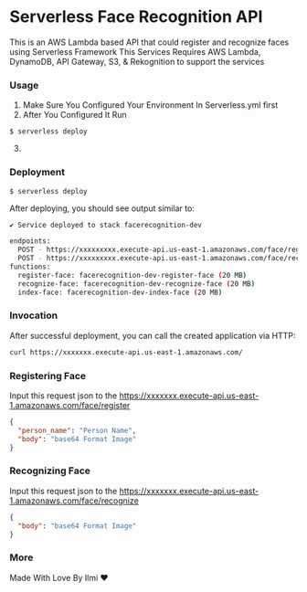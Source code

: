 # Serverless Face Recognition API

This is an AWS Lambda based API that could register and recognize faces using Serverless Framework
This Services Requires AWS Lambda, DynamoDB, API Gateway, S3, & Rekognition to support the services

### Usage

1. Make Sure You Configured Your Environment In Serverless.yml first
2. After You Configured It Run
```
$ serverless deploy
```
3.

### Deployment

```
$ serverless deploy
```

After deploying, you should see output similar to:

```bash
✔ Service deployed to stack facerecognition-dev

endpoints:
  POST - https://xxxxxxxxx.execute-api.us-east-1.amazonaws.com/face/register
  POST - https://xxxxxxxxx.execute-api.us-east-1.amazonaws.com/face/recognize
functions:
  register-face: facerecognition-dev-register-face (20 MB)
  recognize-face: facerecognition-dev-recognize-face (20 MB)
  index-face: facerecognition-dev-index-face (20 MB)
```

### Invocation

After successful deployment, you can call the created application via HTTP:

```bash
curl https://xxxxxxx.execute-api.us-east-1.amazonaws.com/
```

### Registering Face

Input this request json to the https://xxxxxxx.execute-api.us-east-1.amazonaws.com/face/register

```json
{
  "person_name": "Person Name",
  "body": "base64 Format Image"
}
```

### Recognizing Face

Input this request json to the https://xxxxxxx.execute-api.us-east-1.amazonaws.com/face/recognize

```json
{
  "body": "base64 Format Image"
}
```

### More

Made With Love By Ilmi ❤️